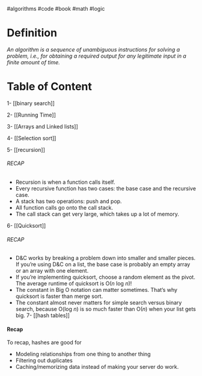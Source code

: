 #algorithms #code #book #math #logic
# Definition
*An algorithm is a sequence of unambiguous instructions for solving a
problem, i.e., for obtaining a required output for any legitimate input in
a finite amount of time.*
# Table of Content

1- [[binary search]]

2- [[Running Time]]

3- [[Arrays and Linked lists]]

4- [[Selection sort]]

5- [[recursion]] 
###### RECAP
- Recursion is when a function calls itself.
- Every recursive function has two cases: the base case and the recursive case.
- A stack has two operations: push and pop.
- All function calls go onto the call stack.
- The call stack can get very large, which takes up a lot of memory.

6- [[Quicksort]]
###### RECAP
- D&C works by breaking a problem down into smaller and smaller pieces. If you’re using D&C on a list, the base case is probably an empty array or an array with one element.
- If you’re implementing quicksort, choose a random element as the pivot. The average runtime of quicksort is O(_n_ log _n_)!
- The constant in Big O notation can matter sometimes. That’s why quicksort is faster than merge sort.
- The constant almost never matters for simple search versus binary search, because O(log _n_) is so much faster than O(_n_) when your list gets big.
7- [[hash tables]] 

#### Recap

To recap, hashes are good for

- Modeling relationships from one thing to another thing
- Filtering out duplicates
- Caching/memorizing data instead of making your server do work.